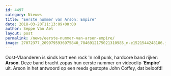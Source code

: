 ```yaml
---
id: 4497
category: Nieuws
title: "Eerste nummer van Arson: Empire"
date: 2018-03-20T11:13:09+00:00
author: Seppe Van Ael
layout: post
permalink: /news/eerste-nummer-van-arson-empire/
image: 27072377_2099795936975840_7846912175021310985_n-e1521544248186.jpg
---
```

Oost-Vlaanderen is sinds kort een rock 'n roll punk, hardcore band rijker: **Arson**. Deze band bracht zopas hun eerste nummer en videoclip '**Empire**' uit. Arson in het antwoord op een reeds gestopte John Coffey, dat beloofd!

&nbsp;